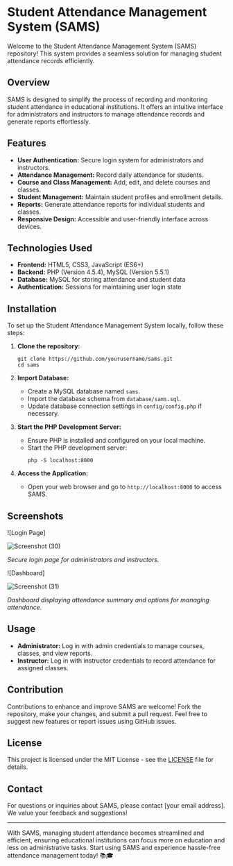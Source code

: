 # Student Attendance Management System (SAMS)

Welcome to the Student Attendance Management System (SAMS) repository! This system provides a seamless solution for managing student attendance records efficiently.

## Overview

SAMS is designed to simplify the process of recording and monitoring student attendance in educational institutions. It offers an intuitive interface for administrators and instructors to manage attendance records and generate reports effortlessly.

## Features

- **User Authentication:** Secure login system for administrators and instructors.
- **Attendance Management:** Record daily attendance for students.
- **Course and Class Management:** Add, edit, and delete courses and classes.
- **Student Management:** Maintain student profiles and enrollment details.
- **Reports:** Generate attendance reports for individual students and classes.
- **Responsive Design:** Accessible and user-friendly interface across devices.

## Technologies Used

- **Frontend:** HTML5, CSS3, JavaScript (ES6+)
- **Backend:** PHP (Version 4.5.4), MySQL (Version 5.5.1)
- **Database:** MySQL for storing attendance and student data
- **Authentication:** Sessions for maintaining user login state

## Installation

To set up the Student Attendance Management System locally, follow these steps:

1. **Clone the repository:**
   ```
   git clone https://github.com/yourusername/sams.git
   cd sams
   ```

2. **Import Database:**
   - Create a MySQL database named `sams`.
   - Import the database schema from `database/sams.sql`.
   - Update database connection settings in `config/config.php` if necessary.

3. **Start the PHP Development Server:**
   - Ensure PHP is installed and configured on your local machine.
   - Start the PHP development server:
     ```
     php -S localhost:8000
     ```

4. **Access the Application:**
   - Open your web browser and go to `http://localhost:8000` to access SAMS.

## Screenshots

![Login Page]

![Screenshot (30)](https://github.com/AbhishekBhat123/Student-Attendence-Management-System/assets/144084687/951b492a-87ba-4216-913d-ca3e7befb74d)

*Secure login page for administrators and instructors.*

![Dashboard]

![Screenshot (31)](https://github.com/AbhishekBhat123/Student-Attendence-Management-System/assets/144084687/43c45ba2-9402-49d9-9662-7a6e3330eae5)

*Dashboard displaying attendance summary and options for managing attendance.*


## Usage

- **Administrator:** Log in with admin credentials to manage courses, classes, and view reports.
- **Instructor:** Log in with instructor credentials to record attendance for assigned classes.

## Contribution

Contributions to enhance and improve SAMS are welcome! Fork the repository, make your changes, and submit a pull request. Feel free to suggest new features or report issues using GitHub issues.

## License

This project is licensed under the MIT License - see the [LICENSE](LICENSE) file for details.

## Contact

For questions or inquiries about SAMS, please contact [your email address]. We value your feedback and suggestions!

---

With SAMS, managing student attendance becomes streamlined and efficient, ensuring educational institutions can focus more on education and less on administrative tasks. Start using SAMS and experience hassle-free attendance management today! 📚🎓
